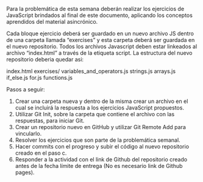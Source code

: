 Para la problemática de esta semana deberán realizar los ejercicios de JavaScript brindados al final de este documento, aplicando los conceptos aprendidos del material asincrónico.

Cada bloque ejercicio deberá ser guardado en un nuevo archivo JS dentro de una carpeta llamada “exercises” y esta carpeta deberá ser guardada en el nuevo repositorio. Todos los archivos Javascript deben estar linkeados al archivo “index.html” a través de la etiqueta script. La estructura del nuevo repositorio deberia quedar asi:

index.html
exercises/
    variables_and_operators.js
    strings.js
    arrays.js
    if_else.js
    for.js
    functions.js

Pasos a seguir:
1. Crear una carpeta nueva y dentro de la misma crear un archivo en el cual se incluirá la respuesta a los ejercicios JavaScript propuestos.
2. Utilizar Git Init, sobre la carpeta que contiene el archivo con las respuestas, para iniciar Git.
3. Crear un repositorio nuevo en GitHub y utilizar Git Remote Add para vincularlo.
4. Resolver los ejercicios que son parte de la problemática semanal. 
5. Hacer commits con el progreso y subir el código al nuevo repositorio creado en el paso c.
6. Responder a la actividad con el link de Github del repositorio creado antes de la fecha límite de entrega (No es necesario link de Github pages).
